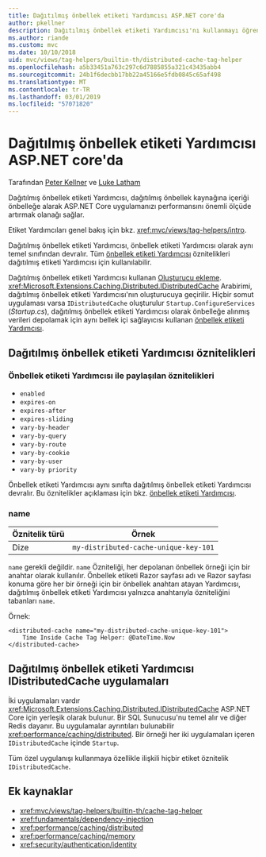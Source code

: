 ```yaml
---
title: Dağıtılmış önbellek etiketi Yardımcısı ASP.NET core'da
author: pkellner
description: Dağıtılmış önbellek etiketi Yardımcısı'nı kullanmayı öğrenin.
ms.author: riande
ms.custom: mvc
ms.date: 10/10/2018
uid: mvc/views/tag-helpers/builtin-th/distributed-cache-tag-helper
ms.openlocfilehash: a5b33451a763c297c6d7885855a321c43435abb4
ms.sourcegitcommit: 24b1f6decbb17bb22a45166e5fdb0845c65af498
ms.translationtype: MT
ms.contentlocale: tr-TR
ms.lasthandoff: 03/01/2019
ms.locfileid: "57071820"
---
```

# <a name="distributed-cache-tag-helper-in-aspnet-core"></a>Dağıtılmış önbellek etiketi Yardımcısı ASP.NET core'da

Tarafından [Peter Kellner](http://peterkellner.net) ve [Luke Latham](https://github.com/guardrex)

Dağıtılmış önbellek etiketi Yardımcısı, dağıtılmış önbellek kaynağına içeriği önbelleğe alarak ASP.NET Core uygulamanızı performansını önemli ölçüde artırmak olanağı sağlar.

Etiket Yardımcıları genel bakış için bkz. <xref:mvc/views/tag-helpers/intro>.

Dağıtılmış önbellek etiketi Yardımcısı, önbellek etiketi Yardımcısı olarak aynı temel sınıfından devralır. Tüm [önbellek etiketi Yardımcısı](xref:mvc/views/tag-helpers/builtin-th/cache-tag-helper) öznitelikleri dağıtılmış etiketi Yardımcısı için kullanılabilir.

Dağıtılmış önbellek etiketi Yardımcısı kullanan [Oluşturucu ekleme](xref:fundamentals/dependency-injection#constructor-injection-behavior). <xref:Microsoft.Extensions.Caching.Distributed.IDistributedCache> Arabirimi, dağıtılmış önbellek etiketi Yardımcısı'nın oluşturucuya geçirilir. Hiçbir somut uygulaması varsa `IDistributedCache` oluşturulur `Startup.ConfigureServices` (*Startup.cs*), dağıtılmış önbellek etiketi Yardımcısı olarak önbelleğe alınmış verileri depolamak için aynı bellek içi sağlayıcısı kullanan [önbellek etiketi Yardımcısı](xref:mvc/views/tag-helpers/builtin-th/cache-tag-helper).

## <a name="distributed-cache-tag-helper-attributes"></a>Dağıtılmış önbellek etiketi Yardımcısı öznitelikleri

### <a name="attributes-shared-with-the-cache-tag-helper"></a>Önbellek etiketi Yardımcısı ile paylaşılan öznitelikleri

* `enabled`
* `expires-on`
* `expires-after`
* `expires-sliding`
* `vary-by-header`
* `vary-by-query`
* `vary-by-route`
* `vary-by-cookie`
* `vary-by-user`
* `vary-by priority`

Önbellek etiketi Yardımcısı aynı sınıfta dağıtılmış önbellek etiketi Yardımcısı devralır. Bu öznitelikler açıklaması için bkz. [önbellek etiketi Yardımcısı](xref:mvc/views/tag-helpers/builtin-th/cache-tag-helper).

### <a name="name"></a>name

| Öznitelik türü | Örnek                               |
| -------------- | ------------------------------------- |
| Dize         | `my-distributed-cache-unique-key-101` |

`name` gerekli değildir. `name` Özniteliği, her depolanan önbellek örneği için bir anahtar olarak kullanılır. Önbellek etiketi Razor sayfası adı ve Razor sayfası konuma göre her bir örneği için bir önbellek anahtarı atayan Yardımcısı, dağıtılmış önbellek etiketi Yardımcısı yalnızca anahtarıyla özniteliğini tabanları `name`.

Örnek:

```cshtml
<distributed-cache name="my-distributed-cache-unique-key-101">
    Time Inside Cache Tag Helper: @DateTime.Now
</distributed-cache>
```

## <a name="distributed-cache-tag-helper-idistributedcache-implementations"></a>Dağıtılmış önbellek etiketi Yardımcısı IDistributedCache uygulamaları

İki uygulamaları vardır <xref:Microsoft.Extensions.Caching.Distributed.IDistributedCache> ASP.NET Core için yerleşik olarak bulunur. Bir SQL Sunucusu'nu temel alır ve diğer Redis dayanır. Bu uygulamalar ayrıntıları bulunabilir <xref:performance/caching/distributed>. Bir örneği her iki uygulamaları içeren `IDistributedCache` içinde `Startup`.

Tüm özel uygulanışı kullanmaya özellikle ilişkili hiçbir etiket öznitelik `IDistributedCache`.

## <a name="additional-resources"></a>Ek kaynaklar

* <xref:mvc/views/tag-helpers/builtin-th/cache-tag-helper>
* <xref:fundamentals/dependency-injection>
* <xref:performance/caching/distributed>
* <xref:performance/caching/memory>
* <xref:security/authentication/identity>

